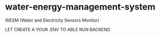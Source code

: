 # water-energy-management-system
WESM (Water and Electricity Sensors Monitor)

LET CREATE A YOUR .ENV TO ABLE RUN BACKEND